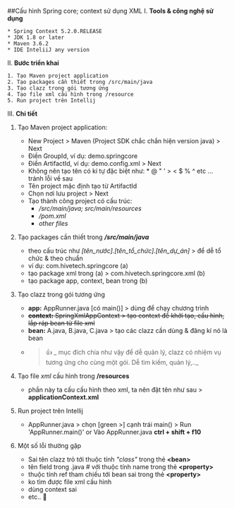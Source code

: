 ##Cấu hình Spring core; context sử dụng XML
I. **Tools & công nghệ sử dụng**

    * Spring Context 5.2.0.RELEASE
    * JDK 1.8 or later
    * Maven 3.6.2
    * IDE InteliiJ any version
    
II. **Bước triển khai**

    1. Tạo Maven project application
    2. Tạo packages cần thiết trong /src/main/java
    3. Tạo clazz trong gói tương ứng
    4. Tạo file xml cấu hình trong /resource
    5. Run project trên Intellij

III. **Chi tiết**
1. Tạo Maven project application:
    * New Project > Maven (Project SDK chắc chắn hiện version java) > Next
	* Điền GroupId, ví dụ: demo.springcore
	* Điền ArtifactId, ví dụ: demo.config.xml > Next
	* Không nên tạo tên có kí tự đặc biệt như: * @ " ' > < $ % ^ etc  ... tránh lỗi về sau
	* Tên project mặc định tạo từ ArtifactId
	* Chọn nơi lưu project > Next
	* Tạo thành công project có cấu trúc:
		* _/src/main/java; src/main/resources_
		* _/pom.xml_
	    * _other files_
2. Tạo packages cần thiết trong *__/src/main/java__*
    * theo cấu trúc như  _[tên_nước].[tên_tổ_chức].[tên_dự_án]_ >  để dễ tổ chức & theo chuẩn
    * ví dụ: com.hivetech.springcore (a) 
    * tạo package xml trong (a) > com.hivetech.springcore.xml (b)
    * tạo package app, context, bean trong (b)
3. Tạo clazz trong gói tương ứng
    * **app:** AppRunner.java [có main()] > dùng để chạy chương trình
    * ~~**context:** SpringXmlAppContext > tạo context để khởi tạo, cấu hình, lắp ráp bean từ file xml~~
    * **bean:** A.java, B.java, C.java > tạo các clazz cần dùng & đăng kí nó là bean
    * > :+1: _ mục đích chia như vậy để dễ quản lý, clazz có nhiệm vụ tương ứng cho cùng một gói. Dễ tìm kiếm, quản lý,.._
4. Tạo file _xml_ cấu hình trong **/resources**
    * phần này ta cấu cấu hình theo xml, ta nên đặt tên như sau > **applicationContext.xml**
5. Run project trên Intellij
    * AppRunner.java > chọn [green >] cạnh trái main() > Run 'AppRunner.main()' or Vào AppRunner.java **ctrl + shift + f10**
     
6. Một số lỗi thường gặp
    * Sai tên clazz trỏ tới thuộc tính *"class"* trong thẻ **\<bean>**
    * tên field trong .java # với thuộc tính name trong thẻ **\<property>**
    * thuộc tính ref tham chiếu tới bean sai  trong thẻ **\<property>**
    * ko tìm được file xml cấu hình
    * dùng context sai
    * etc..
:apple:
     
    
            
